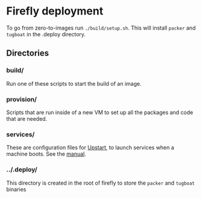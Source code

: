 Firefly deployment
==================

To go from zero-to-images run `./build/setup.sh`. This will install `packer` and `tugboat` in the .deploy directory.

## Directories

### build/

Run one of these scripts to start the build of an image.

### provision/

Scripts that are run inside of a new VM to set up all the packages and code that are needed.

### services/

These are configuration files for [Upstart](http://upstart.ubuntu.com/), to launch services when a machine boots. See the [manual](http://upstart.ubuntu.com/cookbook/).

### ../.deploy/

This directory is created in the root of firefly to store the `packer` and `tugboat` binaries
